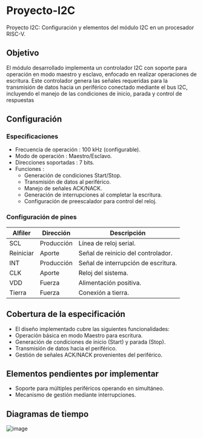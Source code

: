 # Proyecto-I2C
Proyecto I2C: Configuración y elementos del módulo I2C en un procesador RISC-V.
## Objetivo
El módulo desarrollado implementa un controlador I2C con soporte para operación en modo maestro y esclavo, enfocado en realizar operaciones de escritura. Este controlador genera las señales requeridas para la transmisión de datos hacia un periférico conectado mediante el bus I2C, incluyendo el manejo de las condiciones de inicio, parada y control de respuestas 
## Configuración
### Especificaciones
- Frecuencia de operación : 100 kHz (configurable).
- Modo de operación : Maestro/Esclavo.
- Direcciones soportadas : 7 bits.
- Funciones :
  - Generación de condiciones Start/Stop.
  - Transmisión de datos al periférico.
  - Manejo de señales ACK/NACK.
  - Generación de interrupciones al completar la escritura.
  - Configuración de preescalador para control del reloj.
### Configuración de pines
| Alfiler     | Dirección   | Descripción           |
| ----------- | ----------- |---------------------- |
| SCL         | Producción  | Línea de reloj serial.|
| Reiniciar   | Aporte      | Señal de reinicio del controlador.  |
| INT	        | Producción	| Señal de interrupción de escritura. |
| CLK	        | Aporte	    | Reloj del sistema.                |
| VDD	        | Fuerza	    | Alimentación positiva.            |
| Tierra	    | Fuerza	    | Conexión a tierra.                |
## Cobertura de la especificación
- El diseño implementado cubre las siguientes funcionalidades:
- Operación básica en modo Maestro para escritura.
- Generación de condiciones de inicio (Start) y parada (Stop).
- Transmisión de datos hacia el periférico.
- Gestión de señales ACK/NACK provenientes del periférico.
## Elementos pendientes por implementar
- Soporte para múltiples periféricos operando en simultáneo.
- Mecanismo de gestión mediante interrupciones.
## Diagramas de tiempo
![image](https://github.com/user-attachments/assets/8a008205-6fdc-42e2-93a9-01f41d6d7a00)
